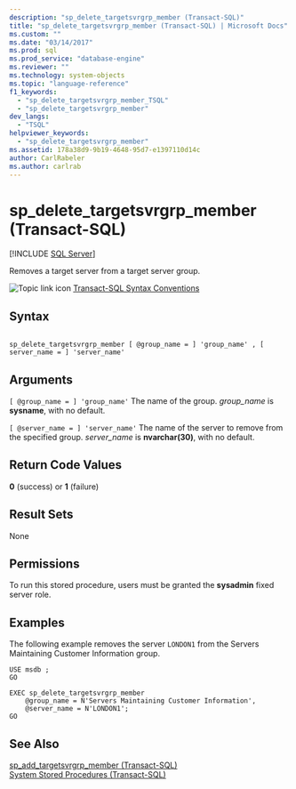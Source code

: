 ```yaml
---
description: "sp_delete_targetsvrgrp_member (Transact-SQL)"
title: "sp_delete_targetsvrgrp_member (Transact-SQL) | Microsoft Docs"
ms.custom: ""
ms.date: "03/14/2017"
ms.prod: sql
ms.prod_service: "database-engine"
ms.reviewer: ""
ms.technology: system-objects
ms.topic: "language-reference"
f1_keywords: 
  - "sp_delete_targetsvrgrp_member_TSQL"
  - "sp_delete_targetsvrgrp_member"
dev_langs: 
  - "TSQL"
helpviewer_keywords: 
  - "sp_delete_targetsvrgrp_member"
ms.assetid: 178a38d9-9b19-4648-95d7-e1397110d14c
author: CarlRabeler
ms.author: carlrab
---
```

# sp_delete_targetsvrgrp_member (Transact-SQL)
[!INCLUDE [SQL Server](../../includes/applies-to-version/sqlserver.md)]

  Removes a target server from a target server group.  
  
 ![Topic link icon](../../database-engine/configure-windows/media/topic-link.gif "Topic link icon") [Transact-SQL Syntax Conventions](../../t-sql/language-elements/transact-sql-syntax-conventions-transact-sql.md)  
  
## Syntax  
  
```  
  
sp_delete_targetsvrgrp_member [ @group_name = ] 'group_name' , [ server_name = ] 'server_name'   
```  
  
## Arguments  
`[ @group_name = ] 'group_name'`
 The name of the group. *group_name* is **sysname**, with no default.  
  
`[ @server_name = ] 'server_name'`
 The name of the server to remove from the specified group. *server_name* is **nvarchar(30)**, with no default.  
  
## Return Code Values  
 **0** (success) or **1** (failure)  
  
## Result Sets  
 None  
  
## Permissions  
 To run this stored procedure, users must be granted the **sysadmin** fixed server role.  
  
## Examples  
 The following example removes the server `LONDON1` from the Servers Maintaining Customer Information group.  
  
```  
USE msdb ;  
GO  
  
EXEC sp_delete_targetsvrgrp_member   
    @group_name = N'Servers Maintaining Customer Information',  
    @server_name = N'LONDON1';  
GO  
```  
  
## See Also  
 [sp_add_targetsvrgrp_member &#40;Transact-SQL&#41;](../../relational-databases/system-stored-procedures/sp-add-targetsvrgrp-member-transact-sql.md)   
 [System Stored Procedures &#40;Transact-SQL&#41;](../../relational-databases/system-stored-procedures/system-stored-procedures-transact-sql.md)  
  
  

